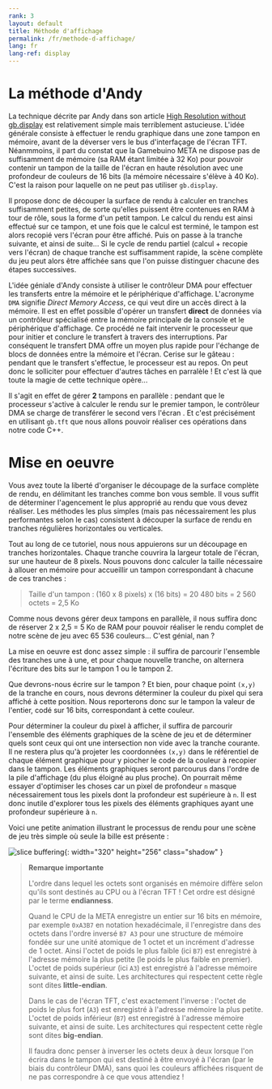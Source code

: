 ```yaml
---
rank: 3
layout: default
title: Méthode d'affichage
permalink: /fr/methode-d-affichage/
lang: fr
lang-ref: display
---
```


# La méthode d'Andy

La technique décrite par Andy dans son article [High Resolution without gb.display](https://gamebuino.com/creations/high-resolution-without-gb-display) est relativement simple mais terriblement astucieuse. L'idée générale consiste à effectuer le rendu graphique dans une zone tampon en mémoire, avant de la déverser vers le bus d'interfaçage de l'écran TFT. Néanmmoins, il part du constat que la Gamebuino META ne dispose pas de suffisamment de mémoire (sa RAM étant limitée à 32 Ko) pour pouvoir contenir un tampon de la taille de l'écran en haute résolution avec une profondeur de couleurs de 16 bits (la mémoire nécessaire s'élève à 40 Ko). C'est la raison pour laquelle on ne peut pas utiliser `gb.display`.

Il propose donc de découper la surface de rendu à calculer en tranches suffisamment petites, de sorte qu'elles puissent être contenues en RAM à tour de rôle, sous la forme d'un petit tampon. Le calcul du rendu est ainsi effectué sur ce tampon, et une fois que le calcul est terminé, le tampon est alors recopié vers l'écran pour être affiché. Puis on passe à la tranche suivante, et ainsi de suite... Si le cycle de rendu partiel (calcul + recopie vers l'écran) de chaque tranche est suffisamment rapide, la scène complète du jeu peut alors être affichée sans que l'on puisse distinguer chacune des étapes successives.

L'idée géniale d'Andy consiste à utiliser le contrôleur DMA pour effectuer les transferts entre la mémoire et le périphérique d'affichage. L'acronyme `DMA` signifie *Direct Memory Access*, ce qui veut dire un accès direct à la mémoire. Il est en effet possible d'opérer un transfert **direct** de données via un contrôleur spécialisé entre la mémoire principale de la console et le périphérique d'affichage. Ce procédé ne fait intervenir le processeur que pour initier et conclure le transfert à travers des interruptions. Par conséquent le transfert DMA offre un moyen plus rapide pour l'échange de blocs de données entre la mémoire et l'écran. Cerise sur le gâteau : pendant que le transfert s'effectue, le processeur est au repos. On peut donc le solliciter pour effectuer d'autres tâches en parralèle ! Et c'est là que toute la magie de cette technique opère...

Il s'agit en effet de gérer **2** tampons en parallèle : pendant que le processeur s'active à calculer le rendu sur le premier tampon, le contrôleur DMA se charge de transférer le second vers l'écran <i class="far fa-smile-wink"></i>. Et c'est précisément en utilisant `gb.tft` que nous allons pouvoir réaliser ces opérations dans notre code C++.


# Mise en oeuvre

Vous avez toute la liberté d'organiser le découpage de la surface complète de rendu, en délimitant les tranches comme bon vous semble. Il vous suffit de déterminer l'agencement le plus approprié au rendu que vous devez réaliser. Les méthodes les plus simples (mais pas nécessairement les plus performantes selon le cas) consistent à découper la surface de rendu en tranches régulières horizontales ou verticales.

Tout au long de ce tutoriel, nous nous appuierons sur un découpage en tranches horizontales. Chaque tranche couvrira la largeur totale de l'écran, sur une hauteur de 8 pixels. Nous pouvons donc calculer la taille nécessaire à allouer en mémoire pour accueillir un tampon correspondant à chacune de ces tranches :

> Taille d'un tampon : (160 x 8 pixels) x (16 bits) = 20 480 bits = 2 560 octets = 2,5 Ko

Comme nous devons gérer deux tampons en parallèle, il nous suffira donc de réserver 2 x 2,5 = 5 Ko de RAM pour pouvoir réaliser le rendu complet de notre scène de jeu avec 65 536 couleurs... C'est génial, nan ?

La mise en oeuvre est donc assez simple : il suffira de parcourir l'ensemble des tranches une à une, et pour chaque nouvelle tranche, on alternera l'écriture des bits sur le tampon 1 ou le tampon 2.

Que devrons-nous écrire sur le tampon ? Et bien, pour chaque point `(x,y)` de la tranche en cours, nous devrons déterminer la couleur du pixel qui sera affiché à cette position. Nous reporterons donc sur le tampon la valeur de l'entier, codé sur 16 bits, correspondant à cette couleur.

Pour déterminer la couleur du pixel à afficher, il suffira de parcourir l'ensemble des éléments graphiques de la scène de jeu et de déterminer quels sont ceux qui ont une intersection non vide avec la tranche courante. Il ne restera plus qu'à projeter les coordonnées `(x,y)` dans le référentiel de chaque élément graphique pour y piocher le code de la couleur à recopier dans le tampon. Les éléments graphiques seront parcourus dans l'ordre de la pile d'affichage (du plus éloigné au plus proche). On pourrait même essayer d'optimiser les choses car un pixel de profondeur `n` masque nécessairement tous les pixels dont la profondeur est supérieure à `n`. Il est donc inutile d'explorer tous les pixels des éléments graphiques ayant une profondeur supérieure à `n`.

Voici une petite animation illustrant le processus de rendu pour une scène de jeu très simple où seule la bille est présente :

![slice buffering](../../assets/figures/display/slice-buffering.gif){: width="320" height="256" class="shadow" }

> **Remarque importante**
>
> L'ordre dans lequel les octets sont organisés en mémoire diffère selon qu'ils sont destinés au CPU ou à l'écran TFT ! Cet ordre est désigné par le terme **endianness**.
>
> Quand le CPU de la META enregistre un entier sur 16 bits en mémoire, par exemple `0xA3B7` en notation hexadécimale, il l'enregistre dans des octets dans l'ordre inversé `B7 A3` pour une structure de mémoire fondée sur une unité atomique de 1 octet et un incrément d'adresse de 1 octet. Ainsi l'octet de poids le plus faible (ici `B7`) est enregistré à l'adresse mémoire la plus petite (le poids le plus faible en premier). L'octet de poids supérieur (ici `A3`) est enregistré à l'adresse mémoire suivante, et ainsi de suite. Les architectures qui respectent cette règle sont dites **little-endian**.
>
> Dans le cas de l'écran TFT, c'est exactement l'inverse : l'octet de poids le plus fort (`A3`) est enregistré à l'adresse mémoire la plus petite. L'octet de poids inférieur (`B7`) est enregistré à l'adresse mémoire suivante, et ainsi de suite. Les architectures qui respectent cette règle sont dites **big-endian**.
>
> Il faudra donc penser à inverser les octets deux à deux lorsque l'on écrira dans le tampon qui est destiné à être envoyé à l'écran (par le biais du contrôleur DMA), sans quoi les couleurs affichées risquent de ne pas correspondre à ce que vous attendiez !